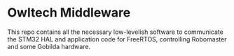 # Owltech Middleware

This repo contains all the necessary low-levelish software to communicate the STM32 HAL and application code for FreeRTOS, controlling Robomaster and some Gobilda hardware. 